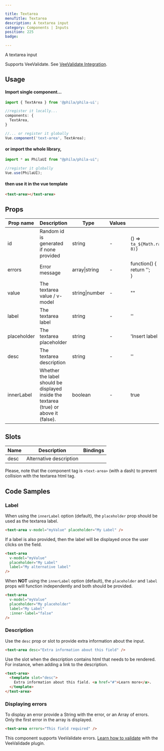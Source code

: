 ```yaml
---

title: Textarea
menuTitle: Textarea
description: A textarea input
category: Components | Inputs
position: 225
badge:

---
```


A textarea input

<alert>Supports VeeValidate. See [VeeValidate Integration](/vee-validate-integration).</alert>

## Usage

#### Import single component...

```js
import { TextArea } from '@phila/phila-ui';

//register it locally...
components: {
  TextArea,
}

//... or register it globally
Vue.component('text-area', TextArea);
```

#### or import the whole library,

```js
import * as PhilaUI from "@phila/phila-ui";

//register it globally
Vue.use(PhilaUI);
```

#### then use it in the vue template

```html
<text-area></text-area>
```

## Props

| Prop name   | Description                                                                           | Type           | Values | Default                                                  |
| ----------- | ------------------------------------------------------------------------------------- | -------------- | ------ | -------------------------------------------------------- |
| id          | Random id is generated if none provided                                               | string         | -      | () => `ta_${Math.random().toString(12).substring(2, 8)}` |
| errors      | Error message                                                                         | array\|string  | -      | function() {<br> return '';<br>}                         |
| value       | The textarea value / v-model                                                          | string\|number | -      | ""                                                       |
| label       | The textarea label                                                                    | string         | -      | ''                                                       |
| placeholder | The textarea placeholder                                                              | string         | -      | 'Insert label placeholder here'                          |
| desc        | The textarea description                                                              | string         | -      | ''                                                       |
| innerLabel  | Whether the label should be displayed inside the textarea (true) or above it (false). | boolean        | -      | true                                                     |

## Slots

| Name | Description             | Bindings |
| ---- | ----------------------- | -------- |
| desc | Alternative description |          |

<alert type="warning">Please, note that the component tag is `<text-area>` (with a dash) to prevent collision with the textarea html tag.</alert>

## Code Samples

### Label

When using the `innerLabel` option (default), the `placeholder` prop should be used as the textarea label.

```html
<text-area v-model="myValue" placeholder="My Label" />
```

If a label is also provided, then the label will be displayed once the user clicks on the field.

```html
<text-area
  v-model="myValue"
  placeholder="My Label"
  label="My alternative label"
/>
```

When **NOT** using the `innerLabel` option (default), the `placeholder` and `label` props will function independently and both should be provided.

```html
<text-area
  v-model="myValue"
  placeholder="My placeholder"
  label="My Label"
  :inner-label="false"
/>
```

### Description

Use the `desc` prop or slot to provide extra information about the input.

```html
<text-area desc="Extra information about this field" />
```

Use the slot when the description contains html that needs to be rendered. For instance, when adding a link to the description.

```html
<text-area>
  <template slot="desc">
    Extra information about this field. <a href="#">Learn more</a>.
  </template>
</text-area>
```

### Displaying errors

To display an error provide a String with the error, or an Array of errors. Only the first error in the array is displayed.

```html
<text-area errors="This field required" />
```

<alert>This component supports VeeValidate errors. [Learn how to validate](/vee-validate-integration) with the VeeValidade plugin.<a></alert>
